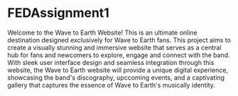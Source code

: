 # FEDAssignment1
Welcome to the Wave to Earth Website!
This is an ultimate online destination designed exclusively for Wave to Earth fans. This project aims to create a visually stunning and immersive website that serves as a central hub for fans and newcomers to explore, engage and connect with the band. With sleek user interface design and seamless integration through this website, the Wave to Earth website will provide a unique digital experience, showcasing the band's discography, upccoming events, and a captivating gallery that captures the essence of Wave to Earth's musically identity.
